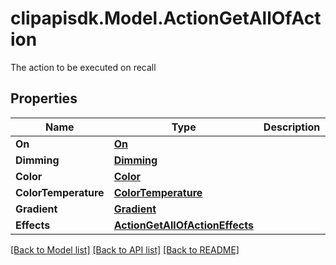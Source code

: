 # clipapisdk.Model.ActionGetAllOfAction
The action to be executed on recall

## Properties

Name | Type | Description | Notes
------------ | ------------- | ------------- | -------------
**On** | [**On**](On.md) |  | [optional] 
**Dimming** | [**Dimming**](Dimming.md) |  | [optional] 
**Color** | [**Color**](Color.md) |  | [optional] 
**ColorTemperature** | [**ColorTemperature**](ColorTemperature.md) |  | [optional] 
**Gradient** | [**Gradient**](Gradient.md) |  | [optional] 
**Effects** | [**ActionGetAllOfActionEffects**](ActionGetAllOfActionEffects.md) |  | [optional] 

[[Back to Model list]](../README.md#documentation-for-models) [[Back to API list]](../README.md#documentation-for-api-endpoints) [[Back to README]](../README.md)


